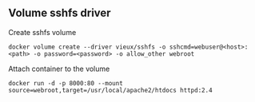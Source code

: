 ## Volume sshfs driver

Create sshfs volume
```
docker volume create --driver vieux/sshfs -o sshcmd=webuser@<host>:<path> -o password=<password> -o allow_other webroot
```

Attach container to the volume
```
docker run -d -p 8000:80 --mount source=webroot,target=/usr/local/apache2/htdocs httpd:2.4
```